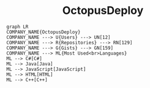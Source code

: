 <h1 align="center">OctopusDeploy</h1>

```mermaid
graph LR
COMPANY_NAME{OctopusDeploy}
COMPANY_NAME ---> U{Users} ---> UN[12]
COMPANY_NAME ---> R{Repositories} ---> RN[129]
COMPANY_NAME ---> G{Gists} ---> GN[159]
COMPANY_NAME ---> ML{Most Used<br>Languages}
ML --> C#[C#]
ML --> Java[Java]
ML --> JavaScript[JavaScript]
ML --> HTML[HTML]
ML --> C++[C++]
```
